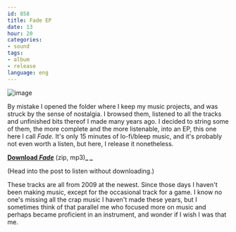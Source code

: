 ```yaml
---
id: 858
title: Fade EP
date: 13
hour: 20
categories:
- sound
tags:
- album
- release
language: eng
---
```


![image](/files/2014/03-fade-ep/cover01_400.jpg "Fade cover")

By mistake I opened the folder where I keep my music projects, and was struck by the sense of nostalgia. I browsed them, listened to all the tracks and unfinished bits thereof I made many years ago. I decided to string some of them, the more complete and the more listenable, into an EP, this one here I call _Fade._ It's only 15 minutes of lo-fi/bleep music, and it's probably not even worth a listen, but here, I release it nonetheless.

[**Download _Fade_**](//www.agj.cl/files/music/fade/fade.zip) (zip, mp3)**_
_**

(Head into the post to listen without downloading.)

These tracks are all from 2009 at the newest. Since those days I haven't been making music, except for the occasional track for a game. I know no one's missing all the crap music I haven't made these years, but I sometimes think of that parallel me who focused more on music and perhaps became proficient in an instrument, and wonder if I wish I was that me.

<!-- more -->

<audio-player title="agj – Fade">
  <track
    title="Coin-op"
    src="/files/2014/03-fade-ep/01-Coin-op.mp3"
  />
  <track
    title="Volcano (Cloud of Ghosts cover)"
    src="/files/2014/03-fade-ep/02-Volcano-Cloud-of-Ghosts-cover.mp3"
  />
  <track
    title="Crush"
    src="/files/2014/03-fade-ep/03-Crush.mp3"
  />
  <track
    title="The untold story"
    src="/files/2014/03-fade-ep/04-The-untold-story.mp3"
  />
  <track
    title="Esa noche"
    src="/files/2014/03-fade-ep/05-Esa-noche.mp3"
  />
  <track
    title="Fúnebre"
    src="/files/2014/03-fade-ep/06-Fúnebre.mp3"
  />
  <track
    title="Ivette"
    src="/files/2014/03-fade-ep/07-Ivette.mp3"
  />
</audio-player>
